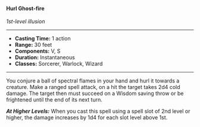 

#### Hurl Ghost-fire
*1st-level illusion*
___
- **Casting Time:** 1 action
- **Range:** 30 feet
- **Components:** V, S
- **Duration:** Instantaneous
- **Classes:** Sorcerer, Warlock, Wizard
___
You conjure a ball of spectral flames in your hand and hurl it towards a creature. Make a ranged spell attack, on a hit the target takes 2d4 cold damage. The target then must succeed on a Wisdom saving throw or be frightened until the end of its next turn.

***At Higher Levels:***
When you cast this spell using a spell slot of 2nd level or higher, the damage increases by 1d4 for each slot level above 1st.